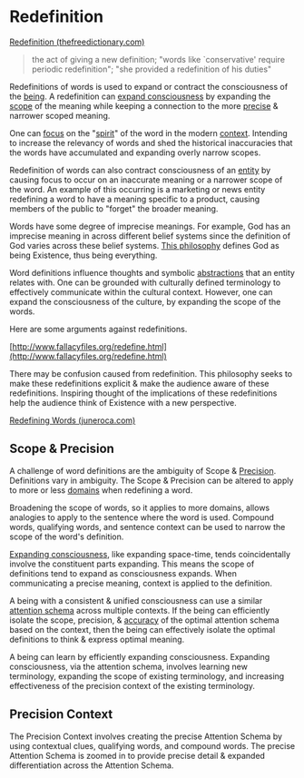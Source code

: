 # Redefinition

<a href="http://www.thefreedictionary.com/redefinition" target="_blank">Redefinition (thefreedictionary.com)</a>

> the act of giving a new definition; "words like `conservative' require periodic redefinition"; "she provided a redefinition of his duties"

Redefinitions of words is used to expand or contract the consciousness of the [being](./being.md). A redefinition can [expand consciousness](./expanding-consciousness.md) by expanding the [scope](./scope.md) of the meaning while keeping a connection to the more [precise](./precision.md) & narrower scoped meaning.

One can [focus](./focus.md) on the "[spirit](./spirit.md)" of the word in the modern [context](./context.md). Intending to increase the relevancy of words and shed the historical inaccuracies that the words have accumulated and expanding overly narrow scopes.

Redefinition of words can also contract consciousness of an [entity](./entity.md) by causing focus to occur on an inaccurate meaning or a narrower scope of the word. An example of this occurring is a marketing or news entity redefining a word to have a meaning specific to a product, causing members of the public to "forget" the broader meaning.

Words have some degree of imprecise meanings. For example, God has an imprecise meaning in across different belief systems since the definition of God varies across these belief systems. [This philosophy](./this-philosophy.md) defines God as being Existence, thus being everything.

Word definitions influence thoughts and symbolic [abstractions](./abstraction.md) that an entity relates with. One can be grounded with culturally defined terminology to effectively communicate within the cultural context. However, one can expand the consciousness of the culture, by expanding the scope of the words.

Here are some arguments against redefinitions.

[http://www.fallacyfiles.org/redefine.html](http://www.fallacyfiles.org/redefine.html)

There may be confusion caused from redefinition. This philosophy seeks to make these redefinitions explicit & make the audience aware of these redefinitions. Inspiring thought of the implications of these redefinitions help the audience think of Existence with a new perspective.

<a href="http://juneroca.com/words/redefining-words/" target="_blank">Redefining Words (juneroca.com)</a>

## Scope & Precision

A challenge of word definitions are the ambiguity of Scope & [Precision](./precision.md). Definitions vary in ambiguity. The Scope & Precision can be altered to apply to more or less [domains](./domain.md) when redefining a word.

Broadening the scope of words, so it applies to more domains, allows analogies to apply to the sentence where the word is used. Compound words, qualifying words, and sentence context can be used to narrow the scope of the word's definition.

[Expanding consciousness](./expanding-consciousness.md), like expanding space-time, tends coincidentally involve the constituent parts expanding. This means the scope of definitions tend to expand as consciousness expands. When communicating a precise meaning, context is applied to the definition.

A being with a consistent & unified consciousness can use a similar [attention schema](./attention-schema.md) across multiple contexts. If the being can efficiently isolate the scope, precision, & [accuracy](./accuracy.md) of the optimal attention schema based on the context, then the being can effectively isolate the optimal definitions to think & express optimal meaning.

A being can learn by efficiently expanding consciousness. Expanding consciousness, via the attention schema, involves learning new terminology, expanding the scope of existing terminology, and increasing effectiveness of the precision context of the existing terminology.

## Precision Context

The Precision Context involves creating the precise Attention Schema by using contextual clues, qualifying words, and compound words. The precise Attention Schema is zoomed in to provide precise detail & expanded differentiation across the Attention Schema.
